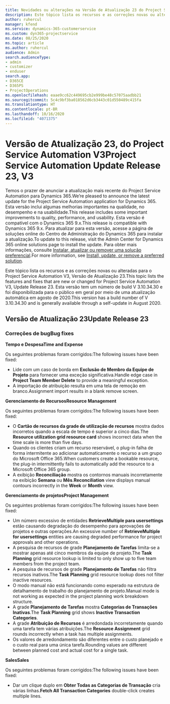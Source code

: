 ```yaml
---
title: Novidades ou alterações na Versão de Atualização 23 do Project Service Automation V3
description: Este tópico lista os recursos e as correções novas ou alteradas disponíveis na Versão de Atualização 23 do Project Service Automation V3.
author: ruhercul
manager: kfend
ms.service: dynamics-365-customerservice
ms.custom: dyn365-projectservice
ms.date: 08/25/2020
ms.topic: article
ms.author: ruhercul
audience: Admin
search.audienceType:
- admin
- customizer
- enduser
search.app:
- D365CE
- D365PS
- ProjectOperations
ms.openlocfilehash: eaae9cc62c449695cb2e999be48c57075aadbb21
ms.sourcegitcommit: 5c4c9bf3ba018562d6cb3443c01d550489c415fa
ms.translationtype: HT
ms.contentlocale: pt-BR
ms.lasthandoff: 10/16/2020
ms.locfileid: "4071375"
---
```

# <a name="project-service-automation-update-release-23-v3"></a><span data-ttu-id="b431b-103">Versão de Atualização 23, do Project Service Automation V3</span><span class="sxs-lookup"><span data-stu-id="b431b-103">Project Service Automation Update Release 23, V3</span></span>

<span data-ttu-id="b431b-104">Temos o prazer de anunciar a atualização mais recente do Project Service Automation para Dynamics 365.</span><span class="sxs-lookup"><span data-stu-id="b431b-104">We’re pleased to announce the latest update for the Project Service Automation application for Dynamics 365.</span></span> <span data-ttu-id="b431b-105">Esta versão inclui algumas melhorias importantes na qualidade, no desempenho e na usabilidade.</span><span class="sxs-lookup"><span data-stu-id="b431b-105">This release includes some important improvements to quality, performance, and usability.</span></span> <span data-ttu-id="b431b-106">Esta versão é compatível com o Dynamics 365 9.x.</span><span class="sxs-lookup"><span data-stu-id="b431b-106">This release is compatible with Dynamics 365 9.x.</span></span> <span data-ttu-id="b431b-107">Para atualizar para esta versão, acesse a página de soluções online do Centro de Administração do Dynamics 365 para instalar a atualização.</span><span class="sxs-lookup"><span data-stu-id="b431b-107">To update to this release, visit the Admin Center for Dynamics 365 online solutions page to install the update.</span></span> <span data-ttu-id="b431b-108">Para obter mais informações, consulte [Instalar, atualizar ou remover uma solução preferencial](https://docs.microsoft.com/power-platform/admin/install-remove-preferred-solution).</span><span class="sxs-lookup"><span data-stu-id="b431b-108">For more information, see [Install, update, or remove a preferred solution](https://docs.microsoft.com/power-platform/admin/install-remove-preferred-solution).</span></span>

<span data-ttu-id="b431b-109">Este tópico lista os recursos e as correções novas ou alteradas para o Project Service Automation V3, Versão de Atualização 23.</span><span class="sxs-lookup"><span data-stu-id="b431b-109">This topic lists the features and fixes that are new or changed for Project Service Automation V3, Update Release 23.</span></span> <span data-ttu-id="b431b-110">Esta versão tem um número de build V 3.10.34.30 e foi disponibilizada para o público em geral por meio de uma atualização automática em agosto de 2020.</span><span class="sxs-lookup"><span data-stu-id="b431b-110">This version has a build number of V 3.10.34.30 and is generally available through a self-update in August 2020.</span></span>

## <a name="update-release-23"></a><span data-ttu-id="b431b-111">Versão de Atualização 23</span><span class="sxs-lookup"><span data-stu-id="b431b-111">Update Release 23</span></span>

### <a name="bug-fixes"></a><span data-ttu-id="b431b-112">Correções de bug</span><span class="sxs-lookup"><span data-stu-id="b431b-112">Bug fixes</span></span>

<span data-ttu-id="b431b-113">**Tempo e Despesa**</span><span class="sxs-lookup"><span data-stu-id="b431b-113">**Time and Expense**</span></span>

<span data-ttu-id="b431b-114">Os seguintes problemas foram corrigidos:</span><span class="sxs-lookup"><span data-stu-id="b431b-114">The following issues have been fixed:</span></span>
- <span data-ttu-id="b431b-115">Lide com um caso de borda em **Exclusão de Membro da Equipe de Projeto** para fornecer uma exceção significativa.</span><span class="sxs-lookup"><span data-stu-id="b431b-115">Handle edge case in **Project Team Member Delete** to provide a meaningful exception.</span></span>
- <span data-ttu-id="b431b-116">A importação de atribuição resulta em uma tela de remoção em branco.</span><span class="sxs-lookup"><span data-stu-id="b431b-116">Assignment import results in a blank remove screen.</span></span>

<span data-ttu-id="b431b-117">**Gerenciamento de Recursos**</span><span class="sxs-lookup"><span data-stu-id="b431b-117">**Resource Management**</span></span>

<span data-ttu-id="b431b-118">Os seguintes problemas foram corrigidos:</span><span class="sxs-lookup"><span data-stu-id="b431b-118">The following issues have been fixed:</span></span>

- <span data-ttu-id="b431b-119">O **Cartão de recursos da grade de utilização de recursos** mostra dados incorretos quando a escala de tempo é superior a cinco dias.</span><span class="sxs-lookup"><span data-stu-id="b431b-119">The **Resource utilization grid resource card** shows incorrect data when the time scale is more than five days.</span></span>
- <span data-ttu-id="b431b-120">Quando os clientes criam um recurso reservável, o plug-in falha de forma intermitente ao adicionar automaticamente o recurso a um grupo do Microsoft Office 365.</span><span class="sxs-lookup"><span data-stu-id="b431b-120">When customers create a bookable resource, the plug-in intermittently fails to automatically add the resource to a Microsoft Office 365 group.</span></span>
- <span data-ttu-id="b431b-121">A exibição **Reconciliação** mostra os contornos manuais incorretamente na exibição **Semana** ou **Mês**.</span><span class="sxs-lookup"><span data-stu-id="b431b-121">**Reconciliation** view displays manual contours incorrectly in the **Week** or **Month** view.</span></span>

<span data-ttu-id="b431b-122">**Gerenciamento de projetos**</span><span class="sxs-lookup"><span data-stu-id="b431b-122">**Project Management**</span></span>

<span data-ttu-id="b431b-123">Os seguintes problemas foram corrigidos:</span><span class="sxs-lookup"><span data-stu-id="b431b-123">The following issues have been fixed:</span></span>

- <span data-ttu-id="b431b-124">Um número excessivo de entidades **RetrieveMultiple para usersettings** estão causando degradação do desempenho para aprovações de projetos e outras operações.</span><span class="sxs-lookup"><span data-stu-id="b431b-124">An excessive number of **RetrieveMultiple for usersettings** entities are causing degraded performance for project approvals and other operations.</span></span>
- <span data-ttu-id="b431b-125">A pesquisa de recursos de grade **Planejamento de Tarefas** limita-se a mostrar apenas até cinco membros da equipe de projeto.</span><span class="sxs-lookup"><span data-stu-id="b431b-125">The **Task Planning** grid resource lookup is limited to only show up to five team members from the project team.</span></span> 
- <span data-ttu-id="b431b-126">A pesquisa de recursos de grade **Planejamento de Tarefas** não filtra recursos inativos.</span><span class="sxs-lookup"><span data-stu-id="b431b-126">The **Task Planning** grid resource lookup does not filter inactive resources.</span></span>
- <span data-ttu-id="b431b-127">O modo manual não está funcionando como esperado na estrutura de detalhamento de trabalho do planejamento de projeto.</span><span class="sxs-lookup"><span data-stu-id="b431b-127">Manual mode is not working as expected in the project planning work breakdown structure.</span></span>
- <span data-ttu-id="b431b-128">A grade **Planejamento de Tarefas** mostra **Categorias de Transações Inativas**.</span><span class="sxs-lookup"><span data-stu-id="b431b-128">The **Task Planning** grid shows **Inactive Transaction Categories**.</span></span>
- <span data-ttu-id="b431b-129">A grade **Atribuição de Recursos** é arredondada incorretamente quando uma tarefa tem várias atribuições.</span><span class="sxs-lookup"><span data-stu-id="b431b-129">The **Resource Assignment** grid rounds incorrectly when a task has multiple assignments.</span></span>
- <span data-ttu-id="b431b-130">Os valores de arredondamento são diferentes entre o custo planejado e o custo real para uma única tarefa.</span><span class="sxs-lookup"><span data-stu-id="b431b-130">Rounding values are different between planned cost and actual cost for a single task.</span></span>

<span data-ttu-id="b431b-131">**Sales**</span><span class="sxs-lookup"><span data-stu-id="b431b-131">**Sales**</span></span>

<span data-ttu-id="b431b-132">Os seguintes problemas foram corrigidos:</span><span class="sxs-lookup"><span data-stu-id="b431b-132">The following issues have been fixed:</span></span>

- <span data-ttu-id="b431b-133">Dar um clique duplo em **Obter Todas as Categorias de Transação** cria várias linhas.</span><span class="sxs-lookup"><span data-stu-id="b431b-133">**Fetch All Transaction Categories** double-click creates multiple lines.</span></span>
